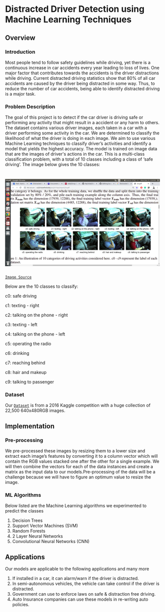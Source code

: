 # Distracted Driver Detection using Machine Learning Techniques

## Overview

### Introduction
Most people tend to follow safety guidelines while driving, yet there is a continuous increase in car accidents every year leading to loss of lives. One major factor that contributes towards the accidents is the driver distractions while driving. Current distracted driving statistics show that 80% of all car accidents are caused by the driver being  distracted in some way. Thus, to reduce the number of car accidents, being able to identify distracted driving is a major task.

### Problem Description
The goal of this project is to detect if the car driver is driving safe or performing any activity that might result in a accident or any harm to others. The dataset contains various driver images, each taken in a car with a driver performing some activity in the car. We are determined to classify the likelihood of what the driver is doing in each image. We aim to use various Machine Learning techniques to classify driver’s activities and identify a model that yields the highest accuracy. The model is trained on image data that are the images of driver's actions in the car. This is a multi-class classification problem, with a total of 10 classes including a class of ‘safe driving’. The image below gives the 10 classes:
# ![Classes](Classes.png)
[`Image Source`]

Below are the 10 classes to classify:

c0: safe driving

c1: texting - right

c2: talking on the phone - right

c3: texting - left

c4: talking on the phone - left

c5: operating the radio

c6: drinking

c7: reaching behind

c8: hair and makeup

c9: talking to passenger

### Dataset
Our [`Dataset`] is from a 2016 Kaggle competition with a huge collection of 22,500 640x480RGB images.

## Implementation

### Pre-processing
We pre-processed these  images by resizing them to a lower size and extract each image’s features by converting it to a column vector which will contain the RGB values stacked one after the other for a single example. We will then combine the vectors for each of the data instances and create a matrix as the input data to our models.Pre-processing of the data will be a challenge because we will have to figure an optimum value to resize the image.

### ML Algorithms

Below listed are the Machine Learning algorithms we experimented to predict the classes

1.  Decision Trees
2.  Support Vector Machines (SVM)
3.  Random Forests
4.  2 Layer Neural Networks
5.  Convolutional Neural Networks (CNN)

## Applications

Our models are applicable to the following applications and many more
1.  If installed in a car, it can alarm/warn if the driver is distracted.
2.  In semi-autonomous vehicles, the vehicle can take control if the driver is distracted.
3.  Government can use to enforce laws on safe & distraction free driving.
4.  Auto Insurance companies can use these models in re-writing auto policies.


[`Image Source`]: http://cs229.stanford.edu/proj2019spr/report/24.pdf
[`Dataset`]: https://www.kaggle.com/c/state-farm-distracted-driver-detection/data
